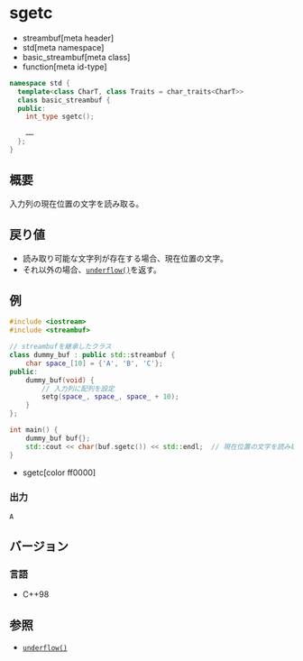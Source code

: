 # sgetc
* streambuf[meta header]
* std[meta namespace]
* basic_streambuf[meta class]
* function[meta id-type]

```cpp
namespace std {
  template<class CharT, class Traits = char_traits<CharT>>
  class basic_streambuf {
  public:
    int_type sgetc();

    ……
  };
}
```

## 概要
入力列の現在位置の文字を読み取る。

## 戻り値
- 読み取り可能な文字列が存在する場合、現在位置の文字。
- それ以外の場合、[`underflow()`](underflow.md)を返す。

## 例
```cpp example
#include <iostream>
#include <streambuf>

// streambufを継承したクラス
class dummy_buf : public std::streambuf {
    char space_[10] = {'A', 'B', 'C'};
public:
    dummy_buf(void) {
        // 入力列に配列を設定
        setg(space_, space_, space_ + 10);
    }
};

int main() {
    dummy_buf buf{};
    std::cout << char(buf.sgetc()) << std::endl;  // 現在位置の文字を読み取る
}
```
* sgetc[color ff0000]

### 出力
```
A
```

## バージョン
### 言語
- C++98

## 参照
- [`underflow()`](underflow.md)
